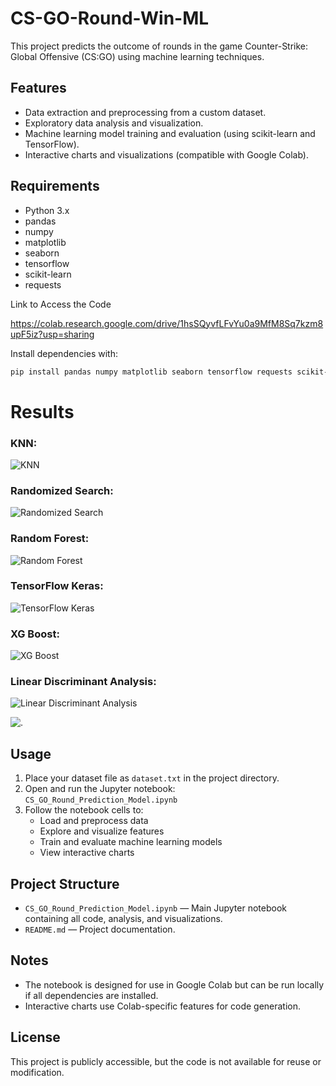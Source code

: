 # CS-GO-Round-Win-ML

This project predicts the outcome of rounds in the game Counter-Strike: Global Offensive (CS:GO) using machine learning techniques.

## Features

- Data extraction and preprocessing from a custom dataset.
- Exploratory data analysis and visualization.
- Machine learning model training and evaluation (using scikit-learn and TensorFlow).
- Interactive charts and visualizations (compatible with Google Colab).

## Requirements

- Python 3.x
- pandas
- numpy
- matplotlib
- seaborn
- tensorflow
- scikit-learn
- requests

Link to Access the Code

https://colab.research.google.com/drive/1hsSQyvfLFvYu0a9MfM8Sq7kzm8upF5iz?usp=sharing

Install dependencies with:

```sh
pip install pandas numpy matplotlib seaborn tensorflow requests scikit-learn
```

# Results

### KNN:
![KNN](https://github.com/user-attachments/assets/e3e2bf4b-0cf9-42ab-b89c-7f28389cff21)


### Randomized Search:
![Randomized Search](https://github.com/user-attachments/assets/488a34f6-638d-4fcd-a756-5a35c03ea61e)


### Random Forest:
![Random Forest](https://github.com/user-attachments/assets/285dde50-989e-4187-b7a5-8ba5788ef7d8)


### TensorFlow Keras:
![TensorFlow Keras](https://github.com/user-attachments/assets/551ab6ac-99be-4841-8c69-ad27c77006bf)


### XG Boost:
![XG Boost](https://github.com/user-attachments/assets/8085e806-5f66-462d-bf11-e60c2f2993dc)


### Linear Discriminant Analysis:
![Linear Discriminant Analysis](https://github.com/user-attachments/assets/0918ce6b-a4bb-466a-b774-f2873c62c02a)

![.](https://github.com/user-attachments/assets/f0f81200-f542-475b-b697-e1bc1a64cdc1)

## Usage

1. Place your dataset file as `dataset.txt` in the project directory.
2. Open and run the Jupyter notebook:  
   `CS_GO_Round_Prediction_Model.ipynb`
3. Follow the notebook cells to:
   - Load and preprocess data
   - Explore and visualize features
   - Train and evaluate machine learning models
   - View interactive charts

## Project Structure

- `CS_GO_Round_Prediction_Model.ipynb` — Main Jupyter notebook containing all code, analysis, and visualizations.
- `README.md` — Project documentation.

## Notes

- The notebook is designed for use in Google Colab but can be run locally if all dependencies are installed.
- Interactive charts use Colab-specific features for code generation.

## License

This project is publicly accessible, but the code is not available for reuse or 
modification.